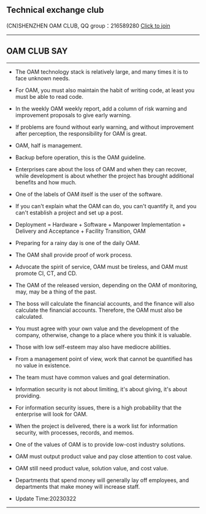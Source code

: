
## Technical exchange club
(CN)SHENZHEN OAM CLUB, QQ group：216589280 [Click to join](https://jq.qq.com/?_wv=1027&k=tdDtDoUp)

---

## OAM CLUB SAY

---

- The OAM technology stack is relatively large, and many times it is to face unknown needs.


- For OAM, you must also maintain the habit of writing code, at least you must be able to read code.


- In the weekly OAM weekly report, add a column of risk warning and improvement proposals to give early warning.


- If problems are found without early warning, and without improvement after perception, the responsibility for OAM is great.


- OAM, half is management.


- Backup before operation, this is the OAM guideline.


- Enterprises care about the loss of OAM and when they can recover, while development is about whether the project has brought additional benefits and how much.


- One of the labels of OAM itself is the user of the software.


- If you can't explain what the OAM can do, you can't quantify it, and you can't establish a project and set up a post.


- Deployment = Hardware + Software + Manpower Implementation + Delivery and Acceptance + Facility Transition, OAM


- Preparing for a rainy day is one of the daily OAM.


- The OAM shall provide proof of work process.


- Advocate the spirit of service, OAM must be tireless, and OAM must promote CI, CT, and CD.


- The OAM of the released version, depending on the OAM of monitoring, may, may be a thing of the past.


- The boss will calculate the financial accounts, and the finance will also calculate the financial accounts. Therefore, the OAM must also be calculated.


- You must agree with your own value and the development of the company, otherwise, change to a place where you think it is valuable.


- Those with low self-esteem may also have mediocre abilities.


- From a management point of view, work that cannot be quantified has no value in existence.


- The team must have common values and goal determination.


- Information security is not about limiting, it's about giving, it's about providing.


- For information security issues, there is a high probability that the enterprise will look for OAM.


- When the project is delivered, there is a work list for information security, with processes, records, and memos.


- One of the values of OAM is to provide low-cost industry solutions.


- OAM must output product value and pay close attention to cost value.


- OAM still need product value, solution value, and cost value.


- Departments that spend money will generally lay off employees, and departments that make money will increase staff.


- Update Time:20230322

---

<br>